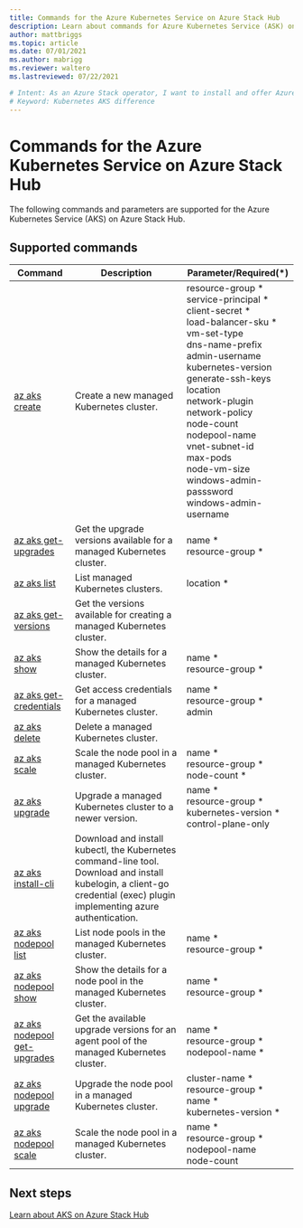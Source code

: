 ```yaml
---
title: Commands for the Azure Kubernetes Service on Azure Stack Hub
description: Learn about commands for Azure Kubernetes Service (ASK) on Azure Stack Hub.
author: mattbriggs
ms.topic: article
ms.date: 07/01/2021
ms.author: mabrigg
ms.reviewer: waltero
ms.lastreviewed: 07/22/2021

# Intent: As an Azure Stack operator, I want to install and offer Azure Kubernetes Service on Azure Stack Hub so my supported user can offer containerized solutions.
# Keyword: Kubernetes AKS difference
---
```


# Commands for the Azure Kubernetes Service on Azure Stack Hub

The following commands and parameters are supported for the Azure Kubernetes Service (AKS) on Azure Stack Hub.

## Supported commands

| Command | Description | Parameter/Required(*) |
|---|---|---|
| [az aks create](https://docs.microsoft.com/en-us/cli/azure/aks?view=azure-cli-latest#az_aks_create) | Create a new managed Kubernetes cluster. | resource-group *<br>service-principal *<br>client-secret *<br>load-balancer-sku *<br>vm-set-type<br>dns-name-prefix<br>admin-username<br>kubernetes-version<br>generate-ssh-keys<br>location<br>network-plugin<br>network-policy<br>node-count<br>nodepool-name<br>vnet-subnet-id<br>max-pods<br>node-vm-size<br>windows-admin-passsword<br>windows-admin-username |
| [az aks get-upgrades](https://docs.microsoft.com/en-us/cli/azure/aks?view=azure-cli-latest#az_aks_get_upgrades) | Get the upgrade versions available for a managed Kubernetes cluster. | name *<br>resource-group * |
| [az aks list](https://docs.microsoft.com/en-us/cli/azure/aks?view=azure-cli-latest#az_aks_list) | List managed Kubernetes clusters. | location * |
| [az aks get-versions](https://docs.microsoft.com/en-us/cli/azure/aks?view=azure-cli-latest#az_aks_get_versions) | Get the versions available for creating a managed Kubernetes cluster.  |  |
| [az aks show](https://docs.microsoft.com/en-us/cli/azure/aks?view=azure-cli-latest#az_aks_show) | Show the details for a managed Kubernetes cluster. | name *<br>resource-group * |
| [az aks get-credentials](https://docs.microsoft.com/en-us/cli/azure/aks?view=azure-cli-latest#az_aks_get_credentials) | Get access credentials for a managed Kubernetes cluster.  | name *<br>resource-group *<br>admin |
| [az aks delete](https://docs.microsoft.com/en-us/cli/azure/aks?view=azure-cli-latest#az_aks_delete) | Delete a managed Kubernetes cluster. |  |
| [az aks scale](https://docs.microsoft.com/en-us/cli/azure/aks?view=azure-cli-latest#az_aks_scale) | Scale the node pool in a managed Kubernetes cluster. | name *<br>resource-group *<br>node-count * |
| [az aks upgrade](https://docs.microsoft.com/en-us/cli/azure/aks?view=azure-cli-latest#az_aks_upgrade) | Upgrade a managed Kubernetes cluster to a newer version.  | name *<br>resource-group *<br>kubernetes-version *<br>control-plane-only |
| [az aks install-cli](https://docs.microsoft.com/en-us/cli/azure/aks?view=azure-cli-latest#az_aks_install_cli) | Download and install kubectl, the Kubernetes command-line tool. Download and install kubelogin, a client-go credential (exec) plugin implementing azure authentication. |  |
| [az aks nodepool list](https://docs.microsoft.com/en-us/cli/azure/aks/nodepool?view=azure-cli-latest#az_aks_nodepool_list) | List node pools in the managed Kubernetes cluster. | name *<br>resource-group * |
| [az aks nodepool show](https://docs.microsoft.com/en-us/cli/azure/aks/nodepool?view=azure-cli-latest#az_aks_nodepool_show) | Show the details for a node pool in the managed Kubernetes cluster.  | name *<br>resource-group * |
| [az aks nodepool get-upgrades](https://docs.microsoft.com/en-us/cli/azure/aks/nodepool?view=azure-cli-latest#az_aks_nodepool_get_upgrades) | Get the available upgrade versions for an agent pool of the managed Kubernetes cluster.  | name *<br>resource-group *<br>nodepool-name * |
| [az aks nodepool upgrade](https://docs.microsoft.com/en-us/cli/azure/aks/nodepool?view=azure-cli-latest#az_aks_nodepool_upgrade) | Upgrade the node pool in a managed Kubernetes cluster. | cluster-name *<br>resource-group *<br>name *<br>kubernetes-version * |
| [az aks nodepool scale](https://docs.microsoft.com/en-us/cli/azure/aks/nodepool?view=azure-cli-latest#az_aks_nodepool_scale) | Scale the node pool in a managed Kubernetes cluster.  | name *<br>resource-group *<br>nodepool-name<br>node-count |

## Next steps

[Learn about AKS on Azure Stack Hub](aks-overview.md)
